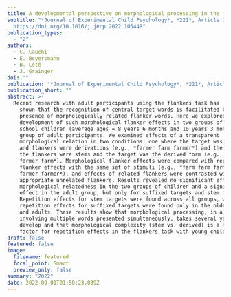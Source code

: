 ```yaml
---
title: A developmental perspective on morphological processing in the flankers task
subtitle: "*Journal of Experimental Child Psychology*, *221*, Article 105448.
  https://doi.org/10.1016/j.jecp.2022.105448"
publication_types:
  - "2"
authors:
  - C. Cauchi
  - E. Beyersmann
  - B. Lété
  - J. Grainger
doi: ""
publication: "*Journal of Experimental Child Psychology*, *221*, Article 105448"
publication_short: ""
abstract: >-
  Recent research with adult participants using the flankers task has
    shown that the recognition of central target words is facilitated by the
    presence of morphologically related flanker words. Here we explored the
    development of such morphological flanker effects in two groups of primary
    school children (average ages = 8 years 6 months and 10 years 3 months) and a
    group of adult participants. We examined effects of a transparent
    morphological relation in two conditions: one where the target was the stem
    and flankers were derivations (e.g., *farmer farm farmer*) and the other where
    the flankers were stems and the target was the derived form (e.g., *farm
    farmer farm*). Morphological flanker effects were compared with repetition
    flanker effects with the same set of stimuli (e.g., *farm farm farm*; *farmer
    farmer farmer*), and effects of related flankers were contrasted with the
    appropriate unrelated flankers. Results revealed no significant effect of
    morphological relatedness in the two groups of children and a significant
    effect in the adult group, but only for suffixed targets and stem flankers.
    Repetition effects for stem targets were found across all groups, whereas
    repetition effects for suffixed targets were found only in the older children
    and adults. These results show that morphological processing, in a context
    involving multiple words presented simultaneously, takes several years to
    develop and that morphological complexity (stem vs. derived) is a limiting
    factor for repetition effects in the flankers task with young children.
draft: false
featured: false
image:
  filename: featured
  focal_point: Smart
  preview_only: false
summary: "2022"
date: 2022-09-01T01:50:23.039Z
---
```

